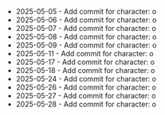 - 2025-05-05 - Add commit for character: o
- 2025-05-06 - Add commit for character: o
- 2025-05-07 - Add commit for character: o
- 2025-05-08 - Add commit for character: o
- 2025-05-09 - Add commit for character: o
- 2025-05-11 - Add commit for character: o
- 2025-05-17 - Add commit for character: o
- 2025-05-18 - Add commit for character: o
- 2025-05-24 - Add commit for character: o
- 2025-05-26 - Add commit for character: o
- 2025-05-27 - Add commit for character: o
- 2025-05-28 - Add commit for character: o

